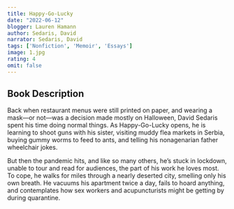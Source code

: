 ```yaml
---
title: Happy-Go-Lucky 
date: "2022-06-12"
blogger: Lauren Hamann
author: Sedaris, David
narrator: Sedaris, David
tags: ['Nonfiction', 'Memoir', 'Essays']
image: 1.jpg
rating: 4
omit: false
---
```



## Book Description

Back when restaurant menus were still printed on paper, and wearing a mask—or not—was a decision made mostly on Halloween, David Sedaris spent his time doing normal things. As Happy-Go-Lucky opens, he is learning to shoot guns with his sister, visiting muddy flea markets in Serbia, buying gummy worms to feed to ants, and telling his nonagenarian father wheelchair jokes.
 
But then the pandemic hits, and like so many others, he’s stuck in lockdown, unable to tour and read for audiences, the part of his work he loves most. To cope, he walks for miles through a nearly deserted city, smelling only his own breath. He vacuums his apartment twice a day, fails to hoard anything, and contemplates how sex workers and acupuncturists might be getting by during quarantine.
 